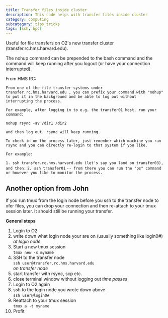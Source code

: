 ```yaml
---
title: Transfer files inside cluster
description: This code helps with transfer files inside cluster
category: computing
subcategory: tips_tricks
tags: [ssh, hpc]
---
```


Useful for file transfers on O2's new transfer cluster (transfer.rc.hms.harvard.edu).

The nohup command can be prepended to the bash command and the command will keep running after you logout (or have your connection interrupted).

From HMS RC:

`From one of the file transfer systems under transfer.rc.hms.harvard.edu , you can prefix your command with "nohup" to put it in the background and be able to log out without interrupting the process.`

`For example, after logging in to e.g. the transfer01 host, run your command:`

`nohup rsync -av /dir1 /dir2`

`and then log out. rsync will keep running.`

`To check in on the process later, just remember which machine you ran rsync and you can directly re-login to that system if you like.`

`For example:`

`1. ssh transfer.rc.hms.harvard.edu (let's say you land on transfer03), and then:`
`2. ssh transfer01`
`-- from there you can run the "ps" command or however you like to monitor the process.`


## Another option from John
If you run tmux from the login node before you ssh to the transfer node to xfer files, you can drop your connection and then re-attach to your tmux session later. It should still be running your transfer. 

**General steps**
1) Login to O2
2) write down what login node your are on (usually something like login0#)  
*at login node*
3) Start a new tmux session  
`tmux new -s myname`
4) SSH to the transfer node  
`ssh user@transfer.rc.hms.harvard.edu`  
*on transfer node*
5) start transfer with rsync, scp etc.
6) close terminal window without logging out
*time passes*
7) Login to O2 again
8) ssh to the login node you wrote down above  
`ssh user@login0#`
9) Reattach to your tmux session  
`tmux a -t myname`
10) Profit

